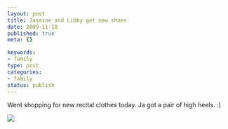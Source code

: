 ```yaml
--- 
layout: post
title: Jasmine and Libby get new shoes
date: 2009-11-18
published: true
meta: {}

keywords: 
- family
type: post
categories: 
- family
status: publish
---
```

Went shopping for new recital clothes today. Ja got a pair of high heels. :)

[![](http://media.eick.us/2009/11/p_800_600_FCDCF2F5-3734-44FD-A32E-DAA7A7E134EC.jpeg)](http://media.eick.us/2009/11/p_800_600_FCDCF2F5-3734-44FD-A32E-DAA7A7E134EC.jpeg)

